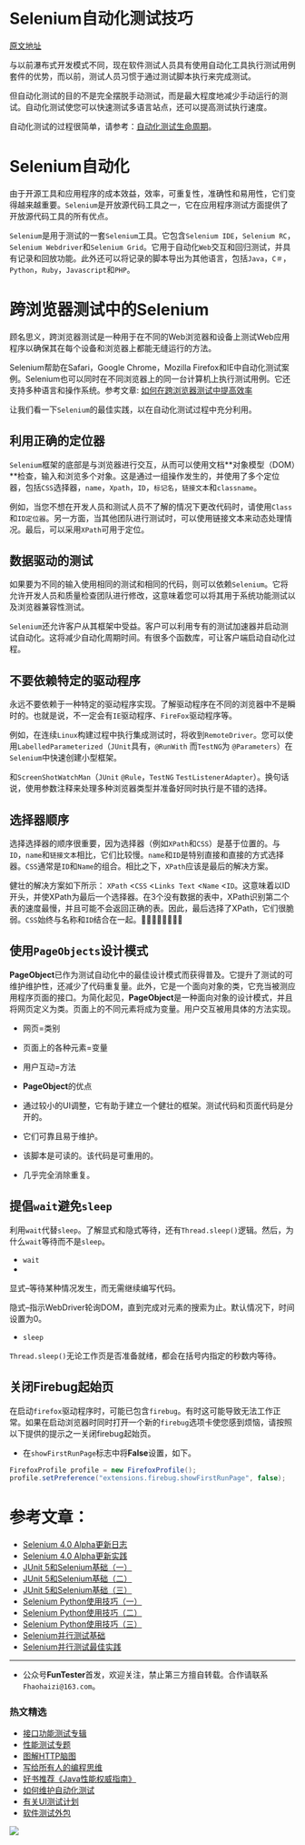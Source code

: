 # Selenium自动化测试技巧

[原文地址](https://dzone.com/articles/best-practices-for-selenium-automation-one-must-kn)

与以前瀑布式开发模式不同，现在软件测试人员具有使用自动化工具执行测试用例套件的优势，而以前，测试人员习惯于通过测试脚本执行来完成测试。

但自动化测试的目的不是完全摆脱手动测试，而是最大程度地减少手动运行的测试。自动化测试使您可以快速测试多语言站点，还可以提高测试执行速度。

自动化测试的过程很简单，请参考：[自动化测试生命周期](https://mp.weixin.qq.com/s/SH-vb2RagYQ3sfCY8QM5ew)。

# Selenium自动化

由于开源工具和应用程序的成本效益，效率，可重复性，准确性和易用性，它们变得越来越重要。`Selenium`是开放源代码工具之一，它在应用程序测试方面提供了开放源代码工具的所有优点。

`Selenium`是用于测试的一套`Selenium`工具。它包含`Selenium IDE`，`Selenium RC`，`Selenium Webdriver`和`Selenium Grid`。它用于自动化`Web`交互和回归测试，并具有记录和回放功能。此外还可以将记录的脚本导出为其他语言，包括`Java`，`C＃`，`Python`，`Ruby`，`Javascript`和`PHP`。

# 跨浏览器测试中的Selenium

顾名思义，跨浏览器测试是一种用于在不同的Web浏览器和设备上测试Web应用程序以确保其在每个设备和浏览器上都能无缝运行的方法。


Selenium帮助在Safari，Google Chrome，Mozilla Firefox和IE中自动化测试案例。Selenium也可以同时在不同浏览器上的同一台计算机上执行测试用例。它还支持多种语言和操作系统。参考文章: [如何在跨浏览器测试中提高效率](https://mp.weixin.qq.com/s/MB_Wv7yQ6i9BztAZtL4grA)

让我们看一下`Selenium`的最佳实践，以在自动化测试过程中充分利用。

## 利用正确的定位器

`Selenium`框架的底部是与浏览器进行交互，从而可以使用文档**对象模型（DOM）**检查，输入和浏览多个对象。这是通过一组操作发生的，并使用了多个定位器，包括`CSS`选择器，`name`，`Xpath`，`ID`，`标记名`，`链接文本`和`classname`。

例如，当您不想在开发人员和测试人员不了解的情况下更改代码时，请使用`Class`和`ID定位器`。另一方面，当其他团队进行测试时，可以使用链接文本来动态处理情况。最后，可以采用`XPath`可用于定位。

## 数据驱动的测试 
如果要为不同的输入使用相同的测试和相同的代码，则可以依赖`Selenium`。它将允许开发人员和质量检查团队进行修改，这意味着您可以将其用于系统功能测试以及浏览器兼容性测试。

`Selenium`还允许客户从其框架中受益。客户可以利用专有的测试加速器并启动测试自动化。这将减少自动化周期时间。有很多个函数库，可让客户端启动自动化过程。

## 不要依赖特定的驱动程序 
永远不要依赖于一种特定的驱动程序实现。了解驱动程序在不同的浏览器中不是瞬时的。也就是说，不一定会有`IE`驱动程序、`FireFox`驱动程序等。

例如，在连续`Linux`构建过程中执行集成测试时，将收到`RemoteDriver`。您可以使用`LabelledParameterized`（`JUnit`具有，`@RunWith` 而`TestNG`为 `@Parameters`）在`Selenium`中快速创建小型框架。

和`ScreenShotWatchMan`（`JUnit` `@Rule`，`TestNG` `TestListenerAdapter`）。换句话说，使用参数注释来处理多种浏览器类型并准备好同时执行是不错的选择。

## 选择器顺序

选择选择器的顺序很重要，因为选择器（例如`XPath`和`CSS`）是基于位置的。与`ID`，`name`和`链接文本`相比，它们比较慢。`name`和`ID`是特别直接和直接的方式选择器。`CSS`通常是`ID`和`Name`的组合。相比之下，`XPath`应该是最后的解决方案。

健壮的解决方案如下所示：  `XPath` <`CSS` <`Links Text` <`Name` <`ID`。这意味着以ID开头，并使XPath为最后一个选择器。在3个没有数据的表中，XPath识别第二个表的速度最慢，并且可能不会返回正确的表。因此，最后选择了XPath，它们很脆弱。`CSS`始终与名称和`ID`结合在一起。

## 使用`PageObjects`设计模式

**PageObject**已作为测试自动化中的最佳设计模式而获得普及。它提升了测试的可维护维护性，还减少了代码重复量。此外，它是一个面向对象的类，它充当被测应用程序页面的接口。为简化起见，**PageObject**是一种面向对象的设计模式，并且将网页定义为类。页面上的不同元素将成为变量。用户交互被用具体的方法实现。

* 网页=类别
* 页面上的各种元素=变量
* 用户互动=方法

* **PageObject**的优点

* 通过较小的UI调整，它有助于建立一个健壮的框架。测试代码和页面代码是分开的。
* 它们可靠且易于维护。
* 该脚本是可读的。该代码是可重用的。
* 几乎完全消除重复。

## 提倡`wait`避免`sleep`

利用`wait`代替`sleep`。了解显式和隐式等待，还有`Thread.sleep()`逻辑。然后，为什么`wait`等待而不是`sleep`。

* `wait`
* 
显式–等待某种情况发生，而无需继续编写代码。

隐式–指示WebDriver轮询DOM，直到完成对元素的搜索为止。默认情况下，时间设置为0。

* `sleep`

`Thread.sleep()`无论工作页是否准备就绪，都会在括号内指定的秒数内等待。


## 关闭Firebug起始页

在启动`firefox`驱动程序时，可能已包含`firebug`。有时这可能导致无法工作正常。如果在启动浏览器时同时打开一个新的`firebug`选项卡使您感到烦恼，请按照以下提供的提示之一关闭firebug起始页。

* 在`showFirstRunPage`标志中将**False**设置，如下。

```Java
FirefoxProfile profile = new FirefoxProfile();
profile.setPreference("extensions.firebug.showFirstRunPage", false);
```

# 参考文章：

- [Selenium 4.0 Alpha更新日志](https://mp.weixin.qq.com/s/tU7sm-pcbpRNwDU9D3OVTQ)
- [Selenium 4.0 Alpha更新实践](https://mp.weixin.qq.com/s/yT9wpO5o5aWBUus494TIHw)
- [JUnit 5和Selenium基础（一）](https://mp.weixin.qq.com/s/ehBRf7st-OxeuvI_0yW3OQ)
- [JUnit 5和Selenium基础（二）](https://mp.weixin.qq.com/s/Gt82cPmS2iX-DhKXTXiy8g)
- [JUnit 5和Selenium基础（三）](https://mp.weixin.qq.com/s/8YkonXTYgAV5-pLs9yEAVw)
- [Selenium Python使用技巧（一）](https://mp.weixin.qq.com/s/39v8tXG3xig63d-ioEAi8Q)
- [Selenium Python使用技巧（二）](https://mp.weixin.qq.com/s/uDM3y9zoVjaRmJJJTNs6Vw)
- [Selenium Python使用技巧（三）](https://mp.weixin.qq.com/s/J7-CO-UDspUGSpB8isjsmQ)
- [Selenium并行测试基础](https://mp.weixin.qq.com/s/OfXipd7YtqL2AdGAQ5cIMw)
- [Selenium并行测试最佳实践](https://mp.weixin.qq.com/s/-RsQZaT5pH8DHPvm0L8Hjw)

--- 
* 公众号**FunTester**首发，欢迎关注，禁止第三方擅自转载。合作请联系`Fhaohaizi@163.com`。

### 热文精选

- [接口功能测试专辑](https://mp.weixin.qq.com/mp/appmsgalbum?action=getalbum&album_id=1321895538945638401&__biz=MzU4MTE2NDEyMQ==#wechat_redirect)
- [性能测试专题](https://mp.weixin.qq.com/mp/appmsgalbum?action=getalbum&album_id=1319027448301961218&__biz=MzU4MTE2NDEyMQ==#wechat_redirect)
- [图解HTTP脑图](https://mp.weixin.qq.com/s/100Vm8FVEuXs0x6rDGTipw)
- [写给所有人的编程思维](https://mp.weixin.qq.com/s/Oj33UCnYfbUgzsBzEm2GPQ)
- [好书推荐《Java性能权威指南》](https://mp.weixin.qq.com/s/YWd5Yx6n7887g1lMLTcsWQ)
- [如何维护自动化测试](https://mp.weixin.qq.com/s/4eh4AN_MiatMSkoCMtY3UA)
- [有关UI测试计划](https://mp.weixin.qq.com/s/D0fMXwJF754a7Mr5ARY5tQ)
- [软件测试外包](https://mp.weixin.qq.com/s/sYQfb2PiQptcT0o_lLpBqQ)

![](https://mmbiz.qpic.cn/mmbiz_jpg/13eN86FKXzCxr0Sa2MXpNKicZE024zJm73r4hrjticMMYViagtaSXxwsyhmRmOrdXPXfS5zB2ILHtaqNSoWGRwa8Q/640?wx_fmt=jpeg&tp=webp&wxfrom=5&wx_lazy=1&wx_co=1)